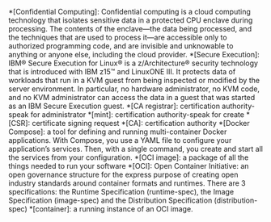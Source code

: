 *[Confidential Computing]: Confidential computing is a cloud computing technology that isolates sensitive data in a protected CPU enclave during processing. The contents of the enclave—the data being processed, and the techniques that are used to process it—are accessible only to authorized programming code, and are invisible and unknowable to anything or anyone else, including the cloud provider.
*[Secure Execution]: IBM® Secure Execution for Linux® is a z/Architecture® security technology that is introduced with IBM z15™ and LinuxONE III. It protects data of workloads that run in a KVM guest from being inspected or modified by the server environment. In particular, no hardware administrator, no KVM code, and no KVM administrator can access the data in a guest that was started as an IBM Secure Execution guest.
*[CA registrar]: certification authority-speak for administrator
*[mint]: certification authority-speak for create
*[CSR]: certificate signing request
*[CA]: certification authority
*[Docker Compose]: a tool for defining and running multi-container Docker applications. With Compose, you use a YAML file to configure your application’s services. Then, with a single command, you create and start all the services from your configuration.
*[OCI image]: a package of all the things needed to run your software
*[OCI]: Open Container Initiative: an open governance structure for the express purpose of creating open industry standards around container formats and runtimes. There are 3 specifications: the Runtime Specification (runtime-spec), the Image Specification (image-spec) and the Distribution Specification (distribution-spec)
*[container]: a running instance of an OCI image.